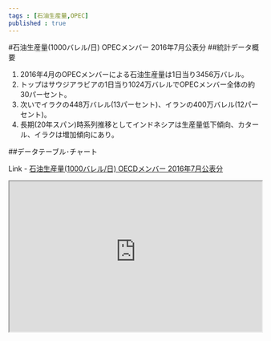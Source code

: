 ```yaml
--- 
tags : [石油生産量,OPEC] 
published : true
---
```

#石油生産量(1000バレル/日) OPECメンバー 2016年7月公表分
##統計データ概要
1. 2016年4月のOPECメンバーによる石油生産量は1日当り3456万バレル。
1. トップはサウジアラビアの1日当り1024万バレルでOPECメンバー全体の約30パーセント。
1. 次いでイラクの448万バレル(13パーセント)、イランの400万バレル(12パーセント)。
1. 長期(20年スパン)時系列推移としてインドネシアは生産量低下傾向、カタール、イラクは増加傾向にあり。


    
##データテーブル･チャート

Link - [石油生産量(1000バレル/日) OECDメンバー 2016年7月公表分](
http://knowledgevault.saecanet.com/charts/am-consulting.co.jp-2016-08-11-14-04-16.html
)


<iframe src="
http://knowledgevault.saecanet.com/charts/am-consulting.co.jp-2016-08-11-14-04-16.html
" width="100%" height="300px"></iframe>
